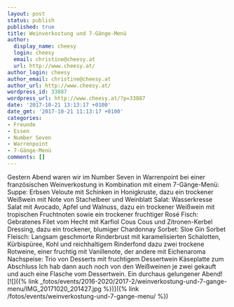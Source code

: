 ```yaml
---
layout: post
status: publish
published: true
title: Weinverkostung und 7-Gänge-Menü
author:
  display_name: cheesy
  login: cheesy
  email: christine@cheesy.at
  url: http://www.cheesy.at/
author_login: cheesy
author_email: christine@cheesy.at
author_url: http://www.cheesy.at/
wordpress_id: 33887
wordpress_url: http://www.cheesy.at/?p=33887
date: '2017-10-21 13:13:17 +0100'
date_gmt: '2017-10-21 11:13:17 +0100'
categories:
- Freunde
- Essen
- Number Seven
- Warrenpoint
- 7-Gänge-Menü
comments: []
---
```

Gestern Abend waren wir im Number Seven in Warrenpoint bei einer französischen Weinverkostung in Kombination mit einem 7-Gänge-Menü:
Suppe: Erbsen Veloute mit Schinken in Honigkruste, dazu ein trockener Weißwein mit Note von Stachelbeer und Weinblatt
Salat: Wasserkresse Salat mit Avocado, Apfel und Walnuss, dazu ein trockener Weißwein mit tropischen Fruchtnoten sowie ein trockener fruchtiger Rosé
Fisch: Gebratenes Filet vom Hecht mit Karfiol Cous Cous und Zitronen-Kerbel Dressing, dazu ein trockener, blumiger Chardonnay
Sorbet: Sloe Gin Sorbet
Fleisch: Langsam geschmorte Rinderbrust mit karamelisierten Schalotten, Kürbispüree, Kohl und reichhaltigem Rinderfond dazu zwei trockene Rotweine, einer fruchtig mit Vanillenote, der andere mit Eichenaroma
Nachspeise: Trio von Desserts mit fruchtigem Dessertwein
Käseplatte zum Abschluss
Ich hab dann auch noch von den Weißweinen je zwei gekauft und auch eine Flasche vom Dessertwein.
Ein durchaus gelungener Abend!
[![]({% link _fotos/events/2016-2020/2017-2/weinverkostung-und-7-gange-menu/IMG_20171020_201427.jpg %})]({% link /fotos/events/weinverkostung-und-7-gange-menu/ %})
